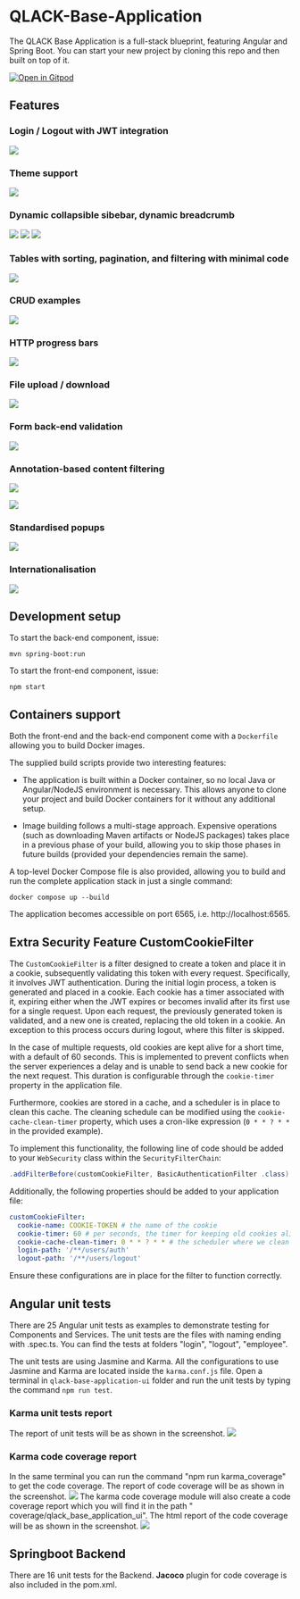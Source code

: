 # QLACK-Base-Application

The QLACK Base Application is a full-stack blueprint, featuring Angular and Spring Boot. You can
start your new project by cloning this repo and then built on top of it.

[![Open in Gitpod](https://gitpod.io/button/open-in-gitpod.svg)](https://gitpod.io/#https://github.com/qlack/QLACK-Base-Application)

## Features

### Login / Logout with JWT integration

![](doc/1.png)

### Theme support

![](doc/1a.gif)

### Dynamic collapsible sibebar, dynamic breadcrumb

![](doc/1b.png)
![](doc/1c.png)
![](doc/1d.png)

### Tables with sorting, pagination, and filtering with minimal code

![](doc/2.png)

### CRUD examples

![](doc/3.png)

### HTTP progress bars

![](doc/4.png)

### File upload / download

![](doc/5.png)

### Form back-end validation

![](doc/6.png)

### Annotation-based content filtering

![](doc/7b.png)

![](doc/7.png)

### Standardised popups

![](doc/8.png)

### Internationalisation

![](doc/9.gif)

## Development setup

To start the back-end component, issue:

`mvn spring-boot:run`

To start the front-end component, issue:

`npm start`

## Containers support

Both the front-end and the back-end component come with a `Dockerfile` allowing you to build Docker
images.

The supplied build scripts provide two interesting features:

* The application is built within a Docker container, so no local Java or Angular/NodeJS environment
  is necessary. This allows anyone to clone your project and build Docker containers for it without
  any additional setup.

* Image building follows a multi-stage approach. Expensive operations (such as downloading Maven
  artifacts or NodeJS packages) takes place in a previous phase of your build, allowing you to skip
  those phases in future builds (provided your dependencies remain the same).

A top-level Docker Compose file is also provided, allowing you to build and run the complete application
stack in just a single command:

`docker compose up --build`

The application becomes accessible on port 6565, i.e. http://localhost:6565.

## Extra Security Feature CustomCookieFilter

The `CustomCookieFilter` is a filter designed to create a token and place it in a cookie, subsequently validating this
token with every request. Specifically, it involves JWT authentication. During the initial login process, a token is
generated and placed in a cookie. Each cookie has a timer associated with it, expiring either when the JWT expires or
becomes invalid after its first use for a single request. Upon each request, the previously generated token is
validated, and a new one is created, replacing the old token in a cookie. An exception to this process occurs during
logout, where this filter is skipped.

In the case of multiple requests, old cookies are kept alive for a short time, with a default of 60 seconds. This is
implemented to prevent conflicts when the server experiences a delay and is unable to send back a new cookie for the
next request. This duration is configurable through the `cookie-timer` property in the application file.

Furthermore, cookies are stored in a cache, and a scheduler is in place to clean this cache. The cleaning schedule can
be modified using the `cookie-cache-clean-timer` property, which uses a cron-like expression (`0 * * ? * *` in the
provided example).

To implement this functionality, the following line of code should be added to your `WebSecurity` class within the
`SecurityFilterChain`:

```java
.addFilterBefore(customCookieFilter, BasicAuthenticationFilter .class)
```

Additionally, the following properties should be added to your application file:

```yaml
customCookieFilter:
  cookie-name: COOKIE-TOKEN # the name of the cookie
  cookie-timer: 60 # per seconds, the timer for keeping old cookies alive for multiple requests
  cookie-cache-clean-timer: 0 * * ? * * # the scheduler where we clean cache from non-valid cookies
  login-path: '/**/users/auth'
  logout-path: '/**/users/logout'
```

Ensure these configurations are in place for the filter to function correctly.

## Angular unit tests

There are 25 Angular unit tests as examples to demonstrate testing for Components and Services. The unit tests are the
files with naming ending with .spec.ts. You can find the tests at folders "login", "logout", "employee".

The unit tests are using Jasmine and Karma. All the configurations to use Jasmine and Karma are located inside the
`karma.conf.js` file. Open a terminal in `qlack-base-application-ui` folder and run the unit tests by typing the 
command `npm run test`.

### Karma unit tests report

The report of unit tests will be as shown in the screenshot.
![](doc/10.png)

### Karma code coverage report

In the same terminal you can run the command "npm run karma_coverage" to get the code coverage.
The report of code coverage will be as shown in the screenshot.
![](doc/11.png)
The karma code coverage module will also create a code coverage report which you will find it in the path "
coverage/qlack_base_application_ui".
The html report of the code coverage will be as shown in the screenshot.
![](doc/12.png)

## Springboot Backend

There are 16 unit tests for the Backend. **Jacoco** plugin for code coverage is also included in the pom.xml.